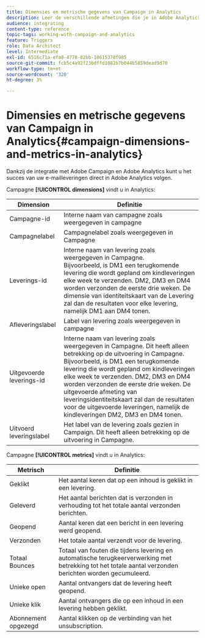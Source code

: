 ```yaml
---
title: Dimensies en metrische gegevens van Campaign in Analytics
description: Leer de verschillende afmetingen die je in Adobe Analytics kunt vinden om je e-mailleveringen van Adobe Campaign bij te houden.
audience: integrating
content-type: reference
topic-tags: working-with-campaign-and-analytics
feature: Triggers
role: Data Architect
level: Intermediate
exl-id: 6516c71a-efa8-4778-82bb-10615378f985
source-git-commit: fcb5c4a92f23bdffd1082b7b044b5859dead9d70
workflow-type: tm+mt
source-wordcount: '320'
ht-degree: 3%

---
```


# Dimensies en metrische gegevens van Campaign in Analytics{#campaign-dimensions-and-metrics-in-analytics}

Dankzij de integratie met Adobe Campaign en Adobe Analytics kunt u het succes van uw e-mailleveringen direct in Adobe Analytics volgen.

Campagne **[!UICONTROL dimensions]** vindt u in Analytics:

<table> 
 <thead> 
  <tr> 
   <th> Dimension<br /> </th> 
   <th> Definitie<br /> </th> 
  </tr> 
 </thead> 
 <tbody> 
  <tr> 
   <td> Campagne-id<br /> </td> 
   <td> Interne naam van campagne zoals weergegeven in campagne<br /> </td> 
  </tr> 
  <tr> 
   <td> Campagnelabel<br /> </td> 
   <td> Campagnelabel zoals weergegeven in Campagne<br /> </td> 
  </tr> 
  <tr> 
   <td> Leverings-id<br /> </td> 
   <td> Interne naam van levering zoals weergegeven in Campagne.<br /> Bijvoorbeeld, is DM1 een terugkomende levering die wordt gepland om kindleveringen elke week te verzenden. DM2, DM3 en DM4 worden verzonden de eerste drie weken. De dimensie van identiteitskaart van de Levering zal dan de resultaten voor elke levering, namelijk DM1 aan DM4 tonen. <br /> </td> 
  </tr> 
  <tr> 
   <td> Afleveringslabel<br /> </td> 
   <td> Label van levering zoals weergegeven in campagne<br /> </td> 
  </tr> 
  <tr> 
   <td> Uitgevoerde leverings-id<br /> </td> 
   <td> Interne naam van levering zoals weergegeven in Campagne. Dit heeft alleen betrekking op de uitvoering in Campagne.<br /> Bijvoorbeeld, is DM1 een terugkomende levering die wordt gepland om kindleveringen elke week te verzenden. DM2, DM3 en DM4 worden verzonden de eerste drie weken. De uitgevoerde afmeting van leveringsidentiteitskaart zal dan de resultaten voor de uitgevoerde leveringen, namelijk de kindleveringen DM2, DM3 en DM4 tonen. <br /> </td> 
  </tr> 
  <tr> 
   <td> Uitvoerd leveringslabel<br /> </td> 
   <td> Het label van de levering zoals gezien in Campaign. Dit heeft alleen betrekking op de uitvoering in Campagne.<br /> </td> 
  </tr> 
 </tbody> 
</table>

Campagne **[!UICONTROL metrics]** vindt u in Analytics:

<table> 
 <thead> 
  <tr> 
   <th> Metrisch<br /> </th> 
   <th> Definitie<br /> </th> 
  </tr> 
 </thead> 
 <tbody> 
  <tr> 
   <td> Geklikt<br /> </td> 
   <td> Het aantal keren dat op een inhoud is geklikt in een levering.<br /> </td> 
  </tr> 
  <tr> 
   <td> Geleverd<br /> </td> 
   <td> Het aantal berichten dat is verzonden in verhouding tot het totale aantal verzonden berichten.<br /> </td> 
  </tr> 
  <tr> 
   <td> Geopend<br /> </td> 
   <td> Aantal keren dat een bericht in een levering werd geopend.<br /> </td> 
  </tr> 
  <tr> 
   <td> Verzonden<br /> </td> 
   <td> Het totale aantal verzendt voor de levering.<br /> </td> 
  </tr> 
  <tr> 
   <td> Totaal Bounces<br /> </td> 
   <td> Totaal van fouten die tijdens levering en automatische terugkeerverwerking met betrekking tot het totale aantal verzonden berichten worden gecumuleerd.<br /> </td> 
  </tr> 
  <tr> 
   <td> Unieke open<br /> </td> 
   <td> Aantal ontvangers dat de levering heeft geopend.<br /> </td> 
  </tr> 
  <tr> 
   <td> Unieke klik<br /> </td> 
   <td> Aantal ontvangers die op een inhoud in een levering hebben geklikt.<br /> </td> 
  </tr> 
  <tr> 
   <td> Abonnement opgezegd<br /> </td> 
   <td> Aantal klikken op de verbinding van het unsubscription.<br /> </td> 
  </tr> 
 </tbody> 
</table>
